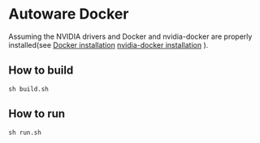 # Autoware Docker
Assuming the NVIDIA drivers and Docker and nvidia-docker are properly installed(see [Docker installation](https://docs.docker.com/engine/installation/linux/docker-ce/ubuntu/) [nvidia-docker installation](https://github.com/NVIDIA/nvidia-docker) ).

## How to build
```
sh build.sh
```

## How to run
```
sh run.sh
```
